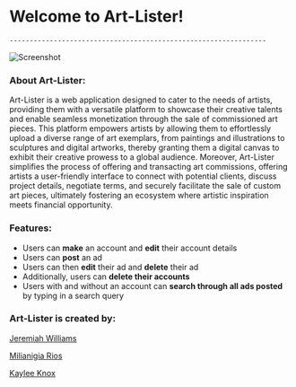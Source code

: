 # Welcome to Art-Lister!
`----------------------------------------------------------------`

![Screenshot](src/main/webapp/media/Art-Lister-screenshot.png)
### About Art-Lister:
Art-Lister is a web application designed to cater to the needs of artists, providing them with a versatile platform to showcase their creative talents and enable seamless monetization through the sale of commissioned art pieces. This platform empowers artists by allowing them to effortlessly upload a diverse range of art exemplars, from paintings and illustrations to sculptures and digital artworks, thereby granting them a digital canvas to exhibit their creative prowess to a global audience. Moreover, Art-Lister simplifies the process of offering and transacting art commissions, offering artists a user-friendly interface to connect with potential clients, discuss project details, negotiate terms, and securely facilitate the sale of custom art pieces, ultimately fostering an ecosystem where artistic inspiration meets financial opportunity. 

### Features:
+ Users can **make** an account and **edit** their account details
+ Users can **post** an ad 
+ Users can then **edit** their ad and **delete** their ad
+ Additionally, users can **delete their accounts**
+ Users with and without an account can **search through all ads posted** by typing in a search query

### Art-Lister is created by:
[Jeremiah Williams](https://github.com/jeremiahm105)

[Milianigia Rios](https://github.com/mrios671)

[Kaylee Knox](https://github.com/kjknoxx)
